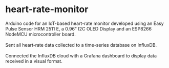 # heart-rate-monitor
Arduino code for an IoT-based heart-rate monitor developed using an Easy Pulse Sensor HRM 2511 E, a 0.96" I2C OLED Display and an ESP8266 NodeMCU microcontroller board.  <br> <br>
Sent all heart-rate data collected to a time-series database on InfluxDB. <br> <br>
Connected the InfluxDB cloud with a Grafana dashboard to display data received in a visual format. 
